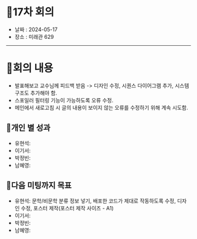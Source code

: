 # 📍17차 회의
  + 날짜 : 2024-05-17
  + 장소 : 미래관 629

---

# 📍회의 내용
+ 발표해보고 교수님께 피드백 받음 -> 디자인 수정, 시퀀스 다이어그램 추가, 시스템 구조도 추가해야 함.
+ 스포일러 필터링 기능이 가능하도록 오류 수정.
+ 메인에서 새로고침 시 글의 내용이 보이지 않는 오류를 수정하기 위해 계속 시도함.

## 📍개인 별 성과 
+ 유현석: 
+ 이기서: 
+ 박정빈: 
+ 남혜영: 

## 📍다음 미팅까지 목표
+ 유현석: 문학/비문학 분류 정보 넣기, 배포한 코드가 제대로 작동하도록 수정, 디자인 수정, 포스터 제작(포스터 제작 사이즈 - A1)
+ 이기서: 
+ 박정빈:  
+ 남혜영: 
